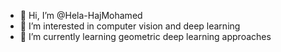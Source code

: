 - 👋 Hi, I’m @Hela-HajMohamed
- 👀 I’m interested in computer vision and deep learning 
- 🌱 I’m currently learning geometric deep learning approaches 


<!---
Hela-Haj/Hela-Haj is a ✨ special ✨ repository because its `README.md` (this file) appears on your GitHub profile.
You can click the Preview link to take a look at your changes.
--->
